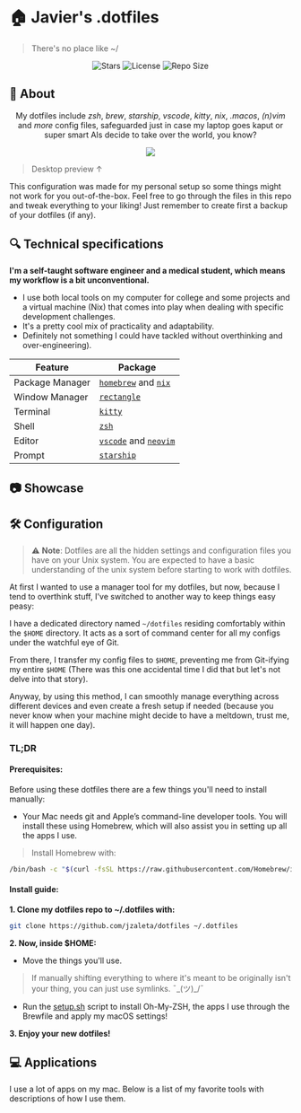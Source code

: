 # 🏠 Javier's .dotfiles

> There's no place like ~/

<!-- BADGES -->
<div align="center">
  
![Stars](https://img.shields.io/github/stars/jzaleta/config?style=for-the-badge&logo=starship&color=9ece6a&logoColor=D9E0EE&labelColor=1A1B26)
![License](https://img.shields.io/github/license/jzaleta/config?style=for-the-badge&logo=starship&color=%23e0af68&logoColor=D9E0EE&labelColor=1A1B26)
![Repo Size](https://img.shields.io/github/repo-size/jzaleta/config?style=for-the-badge&logo=codesandbox&color=FCA2AA&logoColor=D9E0EE&labelColor=1A1B26)

</div>

## 🌿 About

<div align="center">
  
My dotfiles include *zsh*, *brew*, *starship*, *vscode*, *kitty*, *nix*, *.macos*, *(n)vim* and *more* config files, safeguarded just in case my laptop goes kaput or super smart AIs decide to take over the world, you know?

</div>

<div align="center">
  
![](assets/setup.png)

</div>

> Desktop preview ↑

This configuration was made for my personal setup so some things might not work for you out-of-the-box. Feel free to go through the files in this repo and tweak everything to your liking! Just remember to create first a backup of your dotfiles (if any). 

## 🔍 Technical specifications

**I'm a self-taught software engineer and a medical student, which means my workflow is a bit unconventional.**

- I use both local tools on my computer for college and some projects and a virtual machine (Nix) that comes into play when dealing with specific development challenges.
- It's a pretty cool mix of practicality and adaptability.
- Definitely not something I could have tackled without overthinking and over-engineering).

| Feature              | Package                                                 |
| -------------------- | ------------------------------------------------------- |
| Package Manager      | [`homebrew`](https://github.com/Homebrew/brew) and [`nix`](https://github.com/NixOS/nixpkgs) |
| Window Manager       | [`rectangle`](https://github.com/rxhanson/Rectangle) |
| Terminal             | [`kitty`](https://github.com/kovidgoyal/kitty) |
| Shell                | [`zsh`](https://www.zsh.org/) |
| Editor               | [`vscode`](https://github.com/microsoft/vscode) and [`neovim`](https://github.com/neovim/neovim) |
| Prompt               | [`starship`](https://github.com/starship/starship) |

## 📷 Showcase

## 🛠️ Configuration

> ⚠️ **Note**: Dotfiles are all the hidden settings and configuration files you have on your Unix system. You are expected to have a basic understanding of the unix system before starting to work with dotfiles.

At first I wanted to use a manager tool for my dotfiles, but now, because I tend to overthink stuff, I've switched to another way to keep things easy peasy:

I have a dedicated directory named ```~/dotfiles``` residing comfortably within the ```$HOME``` directory. It acts as a sort of command center for all my configs under the watchful eye of Git.

From there, I transfer my config files to ```$HOME```, preventing me from Git-ifying my entire ```$HOME``` (There was this one accidental time I did that but let's not delve into that story).

Anyway, by using this method, I can smoothly manage everything across different devices and even create a fresh setup if needed (because you never know when your machine might decide to have a meltdown, trust me, it will happen one day).

### TL;DR

#### Prerequisites:

Before using these dotfiles there are a few things you'll need to install manually:

- Your Mac needs git and Apple’s command-line developer tools.
You will install these using Homebrew, which will also assist you in setting up all the apps I use.

> Install Homebrew with:
```sh
/bin/bash -c "$(curl -fsSL https://raw.githubusercontent.com/Homebrew/install/HEAD/install.sh)"
```

#### Install guide:

**1. Clone my dotfiles repo to ~/.dotfiles with:**
```sh
git clone https://github.com/jzaleta/dotfiles ~/.dotfiles
```

**2. Now, inside $HOME:**

- Move the things you'll use.
> If manually shifting everything to where it's meant to be originally isn't your thing, you can just use symlinks. ¯\_(ツ)_/¯

- Run the [setup.sh](https://github.com/jzaleta/dotfiles/blob/main/setup.sh) script to install Oh-My-ZSH, the apps I use through the Brewfile and apply my macOS settings!

**3. Enjoy your new dotfiles!**

## 💻 Applications

I use a lot of apps on my mac. Below is a list of my favorite tools with descriptions of how I use them. 
